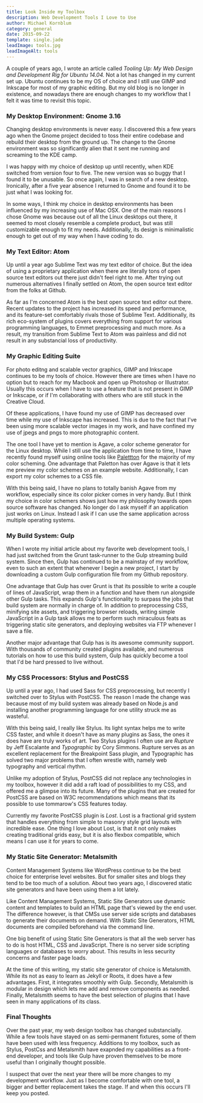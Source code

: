```yaml
---
title: Look Inside my Toolbox
description: Web Development Tools I Love to Use
author: Michael Kornblum
category: general
date: 2015-09-22
template: single.jade
leadImage: tools.jpg
leadImageAlt: tools
---
```


A couple of years ago, I wrote an article called *Tooling Up: My Web Design and Development Rig for Ubuntu 14.04.* Not a lot has changed in my current set up. Ubuntu continues to be my OS of choice and I still use GIMP and Inkscape for most of my graphic editing. But my old blog is no longer in existence, and nowadays there are enough changes to my workflow that I felt it was time to revisit this topic.

### My Desktop Environment: Gnome 3.16

Changing desktop environments is never easy. I discovered this a few years ago when the Gnome project decided to toss their entire codebase and rebuild their desktop from the ground up. The change to the Gnome environment was so significantly alien that it sent me running and screaming to the KDE camp.

I was happy with my choice of desktop up until recently, when KDE switched from version four to five. The new version was so buggy that I found it to be unusable. So once again, I was in search of a new desktop. Ironically, after a five year absence I returned to Gnome and found it to be just what I was looking for.

In some ways, I think my choice in desktop environments has been influenced by my increasing use of Mac OSX. One of the main reasons I chose Gnome was because out of all the Linux desktops out there, it seemed to most closely resemble a complete product, but was still customizable enough to fit my needs. Additionally, its design is minimalistic enough to get out of my way when I have coding to do.

### My Text Editor: Atom
Up until a year ago Sublime Text was my text editor of choice. But the idea of using a proprietary application when there are literally tons of open source text editors out there just didn't feel right to me. After trying out numerous alternatives I finally settled on Atom, the open source text editor from the folks at Github.

As far as I'm concerned Atom is the best open source text editor out there. Recent updates to the project has increased its speed and performance, and its feature-set comfortably rivals those of Sublime Text. Additionally, its rich eco-system of plugins covers everything from support for various programming languages, to Emmet preprocessing and much more. As a result, my transition from Sublime Text to Atom was painless and did not result in any substancial loss of productivity.

### My Graphic Editing Suite
For photo editng and scalable vector graphics, GIMP and Inkscape continues to be my tools of choice. However there are times when I have no option but to reach for my Macbook and open up Photoshop or Illustrator. Usually this occurs when I have to use a feature that is not present in GIMP or Inkscape, or if I'm collaborating with others who are still stuck in the Creative Cloud.

Of these applications, I have found my use of GIMP has decreased over time while my use of Inkscape has increased. This is due to the fact that I've been using more scalable vector images in my work, and have confined my use of jpegs and pngs to more photographic content.

The one tool I have yet to mention is Agave, a color scheme generator for the Linux desktop. While I still use the application from time to time, I have recently found myself using online tools like [Palettton](http://colorschemedesigner.com/) for the majority of my color scheming.  One advantage that Paletton has over Agave is that it lets me preview my color schemes on an example website. Additionally, I can export my color schemes to a CSS file.

With this being said, I have no plans to totally banish Agave from my workflow, especially since its color picker comes in very handy. But I think my choice in color schemers shows just how my philosophy towards open source software has changed. No longer do I ask myself if an application just works on Linux. Instead I ask if I can use the same application across multiple operating systems.

### My Build System: Gulp

When I wrote my initial article about my favorite web development tools, I had just switched from the Grunt task-runner to the Gulp streaming build system. Since then, Gulp has continued to be a mainstay of my workflow, even to such an extent that whenever I begin a new project, I start by downloading a custom Gulp configuration file from my Github repository.

One advantage that Gulp has over Grunt is that its possible to write a couple of lines of JavaScript, wrap them in a function and have them run alongside other Gulp tasks. This expands Gulp's functionality to surpass the jobs that build system are normally in charge of. In addition to preprocessing CSS, minifying site assets, and triggering browser reloads, writing simple JavaScript in a Gulp task allows me to perform such miraculous feats as triggering static site generators, and deploying websites via FTP whenever I save a file.

Another major advantage that Gulp has is its awesome community support. With thousands of community created plugins available, and numerous tutorials on how to use this build system, Gulp has quickly become a tool that I'd be hard pressed to live without.

### My CSS Processors: Stylus and PostCSS
Up until a year ago, I had used Sass for CSS preprocessing, but recently I switched over to Stylus with PostCSS. The reason I made the change was because most of my build system was already based on Node.js and installing another programming language for one utility struck me as wasteful.

With this being said, I really like Stylus. Its light syntax helps me to write CSS faster, and while it doesn't have as many plugins as Sass, the ones it does have are truly works of art. Two Stylus plugins I often use are *Rupture* by Jeff Escalante and *Typographic* by Cory Simmons. Rupture serves as an excellent replacement for the Breakpoint Sass plugin, and Typographic has solved two major problems that I often wrestle with, namely web typography and vertical rhythm.

Unlike my adoption of Stylus, PostCSS did not replace any technologies in my toolbox, however it did add a raft load of possibilities to my CSS, and offered me a glimpse into its future. Many of the plugins that are created for PostCSS are based on W3C recommendations which means that its possible to use tommarow's CSS features today.

Currently my favorite PostCSS plugin is *Lost*. Lost is a fractional grid system that handles everything from simple to masonry style grid layouts with incredible ease. One thing I love about Lost, is that it not only makes creating traditional grids easy, but it is also flexbox compatible, which means I can use it for years to come.

### My Static Site Generator: Metalsmith
Content Management Systems like WordPress continue to be the best choice for enterprise level websites. But for smaller sites and blogs they tend to be too much of a solution. About two years ago, I discovered static site generators and have been using them a lot lately.

Like Content Management Systems, Static Site Generators use dynamic content and  templates to build an HTML page that's viewed by the end user. The difference however, is that CMSs use server side scripts and databases to generate their documents on demand. With Static Site Generators, HTML documents are compiled beforehand via the command line.

One big benefit of using Static Site Generators is that all the web server has to do is host HTML, CSS and JavaScript. There is no server side scripting languages or databases to worry about. This results in less security concerns and faster page loads.

At the time of this writing, my static site generator of choice is Metalsmith. While its not as easy to learn as Jekyll or Roots, it does have a few advantages. First, it integrates smoothly with Gulp. Secondly, Metalsmith is modular in design which lets me add and remove components as needed. Finally, Metalsmith seems to have the best selection of plugins that I have seen in many applications of its class.

### Final Thoughts
Over the past year, my web design toolbox has changed substancially. While a few tools have stayed on as semi-permanent fixtures, some of them have been used with less frequency. Additions to my toolbox, such as Stylus, PostCss and Metalsmith have exapnded my capabilities as a front-end developer, and tools like Gulp have proven themselves to be more useful than I originally thought possible.

I suspect that over the next year there will be more changes to my development workflow. Just as I become comfortable with one tool, a bigger and better replacement takes the stage. If and when this occurs I'll keep you posted.
